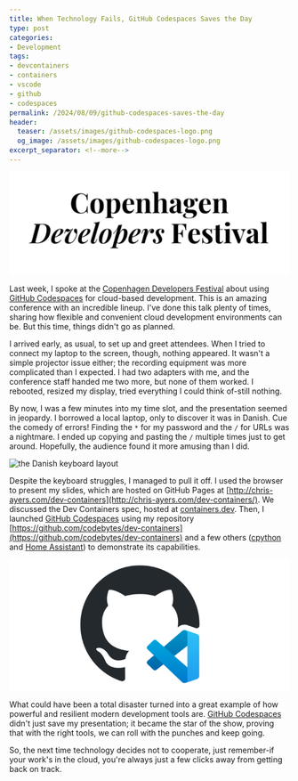 ```yaml
---
title: When Technology Fails, GitHub Codespaces Saves the Day  
type: post
categories:
- Development
tags:
- devcontainers
- containers
- vscode
- github
- codespaces
permalink: /2024/08/09/github-codespaces-saves-the-day
header:
  teaser: /assets/images/github-codespaces-logo.png
  og_image: /assets/images/github-codespaces-logo.png
excerpt_separator: <!--more-->
---
```


![Copenhagen Developers Festival](/assets/images/copenhagen-developers-festival-logo.png)

Last week, I spoke at the [Copenhagen Developers Festival](https://cphdevfest.com/) about using [GitHub Codespaces](https://github.com/features/codespaces) for cloud-based development. This is an amazing conference with an incredible lineup. I've done this talk plenty of times, sharing how flexible and convenient cloud development environments can be. But this time, things didn't go as planned.

<!--more-->

I arrived early, as usual, to set up and greet attendees. When I tried to connect my laptop to the screen, though, nothing appeared. It wasn't a simple projector issue either; the recording equipment was more complicated than I expected. I had two adapters with me, and the conference staff handed me two more, but none of them worked. I rebooted, resized my display, tried everything I could think of-still nothing.

By now, I was a few minutes into my time slot, and the presentation seemed in jeopardy. I borrowed a local laptop, only to discover it was in Danish. Cue the comedy of errors! Finding the `*` for my password and the `/` for URLs was a nightmare. I ended up copying and pasting the `/` multiple times just to get around. Hopefully, the audience found it more amusing than I did.

![the Danish keyboard layout](https://upload.wikimedia.org/wikipedia/commons/thumb/8/84/KB_Danish.svg/630px-KB_Danish.svg.png)

Despite the keyboard struggles, I managed to pull it off. I used the browser to present my slides, which are hosted on GitHub Pages at [http://chris-ayers.com/dev-containers](http://chris-ayers.com/dev-containers/). We discussed the Dev Containers spec, hosted at [containers.dev](https://containers.dev). Then, I launched [GitHub Codespaces](https://github.com/features/codespaces) using my repository [https://github.com/codebytes/dev-containers](https://github.com/codebytes/dev-containers) and a few others ([cpython](https://github.com/python/cpython) and [Home Assistant](https://github.com/home-assistant/core)) to demonstrate its capabilities.

![GitHub Codespaces](/assets/images/github-codespaces-logo.png)

What could have been a total disaster turned into a great example of how powerful and resilient modern development tools are. [GitHub Codespaces](https://github.com/features/codespaces) didn't just save my presentation; it became the star of the show, proving that with the right tools, we can roll with the punches and keep going.

So, the next time technology decides not to cooperate, just remember-if your work's in the cloud, you're always just a few clicks away from getting back on track.
